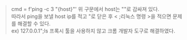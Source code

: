 >cmd = f'ping -c 3 "{host}"' 
>위 구문에서 host는 ""로 감싸져 있다.  
>따라서 ping을 보낼 host ip를 적고 "로 닫은 후 < ;리눅스 명령 >을 적으면 문제를 해결할 수 있다.  
>ex) 127.0.0.1";ls
>프록시 툴을 사용하지 않고 크롬 개발자 도구로 해결하였다.